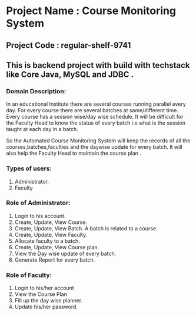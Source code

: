 # Project Name : Course Monitoring System

## Project Code : regular-shelf-9741

## This is backend project with build with techstack like Core Java, MySQL and JDBC . 

### Domain Description:

   In an educational  Institute there are several courses running parallel  every day. For every course there are several batches at same/different time. Every course has a session wise/day wise schedule. It will be difficult for the Faculty Head to know the status of every batch i.e what is the session taught at each day in a batch.
  
   So the Automated Course Monitoring System will keep the records of all the courses,batches,faculties and the daywise update for every batch. It will also help the Faculty Head to maintain the course plan .
   

### Types of users:
1. Administrator.
2. Faculty


### Role of Administrator:

1. Login to his account.
2. Create, Update, View Course.
3. Create, Update, View Batch. A batch is related to a course. 
4. Create, Update, View Faculty.
5. Allocate faculty to a batch.
6. Create, Update, View Course plan.
7. View the Day wise update of every batch.
8. Generate Report for every batch.

### Role of Faculty:

1. Login to his/her account
2. View the Course Plan
3. Fill up the day wise planner.
4. Update his/her password.

